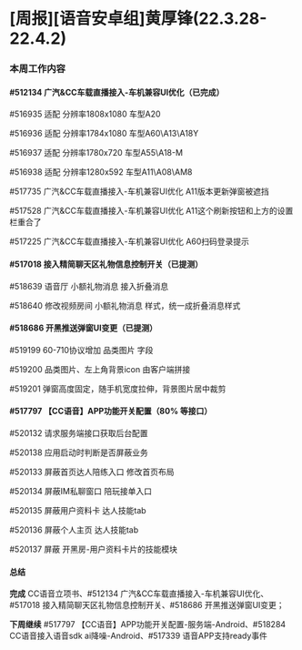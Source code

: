 # [周报][语音安卓组]黄厚锋(22.3.28-22.4.2)

### 本周工作内容

#### #512134 广汽&CC车载直播接入-车机兼容UI优化（已完成）

#516935 适配 分辨率1808x1080 车型A20

#516936 适配 分辨率1784x1080 车型A60\A13\A18Y

#516937 适配 分辨率1780x720 车型A55\A18-M

#516938 适配 分辨率1280x592 车型A11\A08\AM8

#517735 广汽&CC车载直播接入-车机兼容UI优化 A11版本更新弹窗被遮挡

#517528 广汽&CC车载直播接入-车机兼容UI优化 A11这个刷新按钮和上方的设置栏重合了

#517225 广汽&CC车载直播接入-车机兼容UI优化 A60扫码登录提示

#### #517018 接入精简聊天区礼物信息控制开关（已提测）

#518639 语音厅 小额礼物消息 接入折叠消息

#518640 修改视频房间 小额礼物消息 样式，统一成折叠消息样式

#### #518686 开黑推送弹窗UI变更（已提测）

#519199 60-710协议增加 品类图片 字段

#519200 品类图片、左上角背景icon 由客户端拼接

#519201 弹窗高度固定，随手机宽度拉伸，背景图片居中裁剪

#### #517797 【CC语音】APP功能开关配置（80% 等接口）

#520132 请求服务端接口获取后台配置

#520138 应用启动时判断是否屏蔽业务

#520133 屏蔽首页达人陪练入口 修改首页布局

#520134 屏蔽IM私聊窗口 陪玩接单入口

#520135 屏蔽用户资料卡 达人技能tab

#520136 屏蔽个人主页 达人技能tab

#520137 屏蔽 开黑房-用户资料卡片的技能模块

#### 总结

**完成** CC语音立项书、#512134 广汽&CC车载直播接入-车机兼容UI优化、#517018 接入精简聊天区礼物信息控制开关、#518686 开黑推送弹窗UI变更；

**下周继续** #517797 【CC语音】APP功能开关配置-服务端-Android、#518284 CC语音接入语音sdk ai降噪-Android、#517339 语音APP支持ready事件

